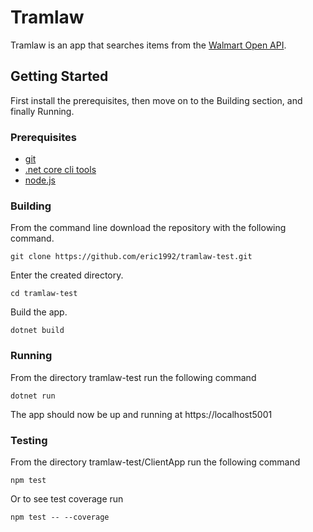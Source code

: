 # Tramlaw

Tramlaw is an app that searches items from the [Walmart Open API](https://developer.walmartlabs.com/).

## Getting Started

First install the prerequisites, then move on to the Building section, and finally Running.

### Prerequisites

* [git](https://git-scm.com/downloads)
* [.net core cli tools](https://dotnet.microsoft.com/download)
* [node.js](https://nodejs.org/en/download/)

### Building

From the command line download the repository with the following command.

```
git clone https://github.com/eric1992/tramlaw-test.git
```

Enter the created directory.

```
cd tramlaw-test
```

Build the app.

```
dotnet build
```

### Running

From the directory tramlaw-test run the following command

```
dotnet run
```

The app should now be up and running at https://localhost5001

### Testing

From the directory tramlaw-test/ClientApp run the following command

```
npm test
```

Or to see test coverage run

```
npm test -- --coverage
```
